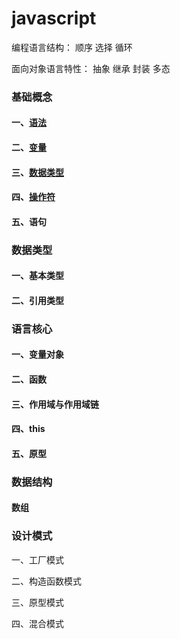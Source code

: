 # javascript

编程语言结构：
顺序
选择
循环

面向对象语言特性：
抽象
继承
封装
多态


### 基础概念

#### 一、[语法](https://github.com/wy-ang/javascript/blob/master/%E8%AF%AD%E6%B3%95.md)

#### 二、[变量](https://github.com/wy-ang/javascript/blob/master/%E5%8F%98%E9%87%8F.md)

#### 三、[数据类型](https://github.com/wy-ang/javascript/blob/master/%E6%95%B0%E6%8D%AE%E7%B1%BB%E5%9E%8B.md)

#### 四、[操作符](https://github.com/wy-ang/javascript/blob/master/操作符.md)

#### 五、语句

### 数据类型

#### 一、基本类型

#### 二、引用类型

### 语言核心

#### 一、变量对象

#### 二、函数

#### 三、作用域与作用域链

#### 四、this

#### 五、原型

### 数据结构

#### 数组

### 设计模式

一、工厂模式

二、构造函数模式

三、原型模式

四、混合模式